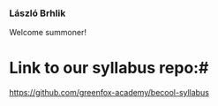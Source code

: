 ### **László Brhlik**

Welcome summoner!


# **Link to our syllabus repo:**#

https://github.com/greenfox-academy/becool-syllabus
